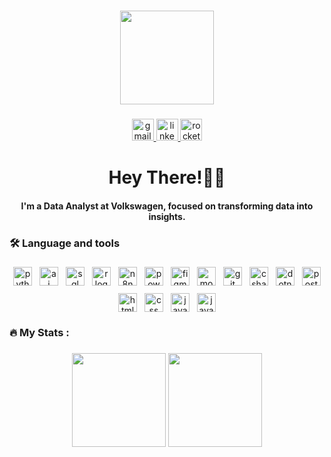 ###

<div align="center">
  <img height="150" src="https://media.giphy.com/media/M9gbBd9nbDrOTu1Mqx/giphy.gif"  />
</div>

###

<div align="center">
  <a href="mailto:nicholas.birochi@gmail.com" target="_blank">
    <img src="https://img.shields.io/static/v1?message=Gmail&logo=gmail&label=&color=D14836&logoColor=white&labelColor=&style=for-the-badge" height="35" alt="gmail logo"  />
  </a>
  <a href="https://www.linkedin.com/in/nicholas-birochi/" target="_blank">
    <img src="https://img.shields.io/static/v1?message=LinkedIn&logo=linkedin&label=&color=0077B5&logoColor=white&labelColor=&style=for-the-badge" height="35" alt="linkedin logo"  />
  </a>
  <a href="https://app.rocketseat.com.br/me/nicholas-birochi-1501" target="_blank">
    <img src="https://img.shields.io/static/v1?message=Rocketseat&logo=rocketseat&label=&color=8257E5&logoColor=white&labelColor=&style=for-the-badge" height="35" alt="rocketseat logo" />
  </a>
</div>

###

<h1 align="center">Hey There!👋🏻</h1><h4 align="center">I'm a Data Analyst at Volkswagen, focused on transforming data into insights.</h4>

###



<h3 align="left">🛠 Language and tools</h3>

###
<div align="center" style="display: flex; flex-wrap: wrap; justify-content: center; gap: 12px;">
  <img src="https://skillicons.dev/icons?i=py" height="30" alt="python logo"  />
  <img src="https://raw.githubusercontent.com/tandpfun/skill-icons/main/icons/AI-Light.svg" height="30" alt="ai logo" />
  <img src="https://img.icons8.com/external-soft-fill-juicy-fish/60/external-sql-coding-and-development-soft-fill-soft-fill-juicy-fish.png" height="30" alt="sql logo" />
  <img src="https://cdn.jsdelivr.net/gh/devicons/devicon/icons/r/r-original.svg" height="30" alt="r logo" />
  <img src="https://cdn.simpleicons.org/n8n/f27ea9" height="30" alt="n8n logo" />
  <img src="https://upload.wikimedia.org/wikipedia/commons/c/cf/New_Power_BI_Logo.svg" height="30" alt="powerbi logo" />
  <img src="https://skillicons.dev/icons?i=figma" height="30" alt="figma logo" />
  <img src="https://skillicons.dev/icons?i=mongodb" height="30" alt="mongodb logo" />
  <img src="https://skillicons.dev/icons?i=git" height="30" alt="git logo" />
  <img src="https://skillicons.dev/icons?i=cs" height="30" alt="csharp logo" />
  <img src="https://skillicons.dev/icons?i=dotnet" height="30" alt="dotnet logo" />
  <img src="https://skillicons.dev/icons?i=postman" height="30" alt="postman logo" />
  <img src="https://skillicons.dev/icons?i=html" height="30" alt="html5 logo"  />
  <img src="https://skillicons.dev/icons?i=css" height="30" alt="css logo"  />
  <img src="https://skillicons.dev/icons?i=js" height="30" alt="javascript logo" />
  <img src="https://skillicons.dev/icons?i=java" height="30" alt="java logo" />
</div>

###



<h3 align="left">🔥   My Stats :</h3>

###
<p align="center">
  <img src="https://github-readme-stats.vercel.app/api?username=nicholasbirochi&show_icons=true&theme=radical" height="150"/>
  <img src="https://github-readme-stats.vercel.app/api/top-langs/?username=nicholasbirochi&layout=compact&theme=radical" height="150"/>
</p>

###

